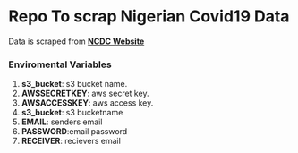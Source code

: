 # Repo To scrap Nigerian Covid19 Data 
Data is scraped from **[NCDC Website](https://covid19.ncdc.gov.ng/)** 

### Enviromental Variables
1. **s3_bucket**: s3 bucket name.
2. **AWSSECRETKEY**: aws secret key.
3. **AWSACCESSKEY**: aws access key.
4. **s3_bucket**: s3 bucketname
5. **EMAIL**: senders email
6. **PASSWORD**:email password
7. **RECEIVER**: recievers email